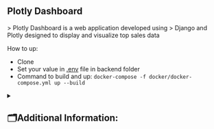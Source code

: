 <h2>Plotly Dashboard</h2>
<!-- ABOUT -->
> Plotly Dashboard is a web application developed using
> Django and Plotly designed to display and visualize top sales data
<!-- END ABOUT -->


How to up:

- Clone
- Set your value in [.env](backend%2F.env) file in backend folder
- Command to build and up:  `docker-compose -f docker/docker-compose.yml up --build`

<!-- ADDITIONALLY -->
<details><summary><h2>🗂️Additional Information:</h2></summary><br/>

<h3>Installation occurs in a [start.sh](backend%2Fstart.sh) file</h3>

- Changing default styles in Plotly Library

<pre>
    dstyle = """
    # position: relative;
    padding-bottom: %s%%;
    height: 0;
    overflow:hidden;
    """ % (ratio*100)
</pre>

- Creating [.env](backend%2F.env) file with example data
- Applying migrations
- Applying [fixtures](backend%2Ffixtures)
- Starting server

<h3>Connect to backend docker-container bash</h3>

```
docker exec -it django-container bash
```

</details>
<!-- END ADDITIONALLY -->